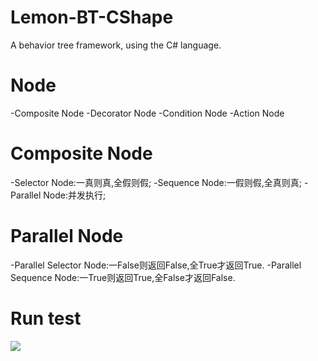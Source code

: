 # Lemon-BT-CShape
A behavior tree framework, using the C# language.

# Node
-Composite Node
-Decorator Node
-Condition Node
-Action Node

# Composite Node
-Selector Node:一真则真,全假则假;
-Sequence Node:一假则假,全真则真;
-Parallel Node:并发执行;

 # Parallel Node
 -Parallel Selector Node:一False则返回False,全True才返回True.
 -Parallel Sequence Node:一True则返回True,全False才返回False.

# Run test        
![](https://github.com/onelei/Lemon-BT-CShape/blob/master/ImgCache/test.png) 